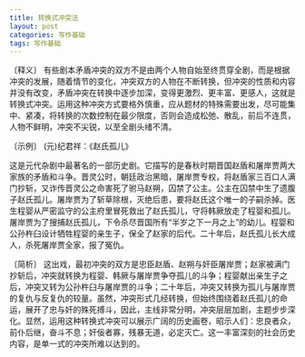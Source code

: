 ```yaml
---
title: 转换式冲突法
layout: post
categories: 写作基础
tags: 写作基础
---
```


〔释义〕 有些剧本矛盾冲突的双方不是由两个人物自始至终贯穿全剧，而是根据冲突的发展，随着情节的变化，冲突双方的人物在不断转换，但冲突的性质和内容并没有改变，矛盾冲突在转换中逐步加深，变得更激烈、更丰富、更感人，这就是转换式冲突。运用这种冲突方式要格外慎重，应从题材的特殊需要出发，尽可能集中、紧凑，将转换的次数控制在最少限度，否则会造成松弛、散乱，前后不连贯，人物不鲜明，冲突不尖锐，以至全剧头绪不清。

〔示例〕 (元)纪君祥：《赵氏孤儿》

这是元代杂剧中最著名的一部历史剧。它描写的是春秋时期晋国赵盾和屠岸贾两大家族的矛盾和斗争。晋灵公时，朝廷政治黑暗，屠岸贾专权，将赵盾家三百口人满门抄斩，又诈传晋灵公之命害死了驸马赵朔，囚禁了公主。公主在囚禁中生了遗腹子赵氏孤儿。屠岸贾为了斩草除根，灭绝后患，要将赵氏这个唯一的子嗣杀掉。医生程婴从严密监守的公主府里冒死救出了赵氏孤儿，守将韩厥放走了程婴和孤儿。屠岸贾为了搜捕赵氏孤儿，下令杀尽晋国所有“半岁之下一月之上”的幼儿。程婴和公孙杵臼设计牺牲程婴的亲生子，保全了赵家的后代。二十年后，赵氏孤儿长大成人，杀死屠岸贾全家，报了冤仇。

〔简析〕 这出戏，最初冲突的双方是忠臣赵盾、赵朔与奸臣屠岸贾；赵家被满门抄斩后，冲突就转换为程婴、韩厥与屠岸贾争夺孤儿的斗争；程婴献出亲生子之后，冲突又转为公孙杵臼与屠岸贾的斗争；二十年后，冲突又转换为孤儿与屠岸贾的复仇与反复仇的较量。虽然，冲突形式几经转换，但始终围绕着赵氏孤儿的命运，展开了忠与奸的殊死搏斗，因此，主线非常分明，冲突层层加剧，主题步步深化。显然，运用这种转换式冲突可以展示广阔的历史画卷，昭示人们：忠良者众，前仆后继，奋斗不息；奸佞者寡，残暴无道，必定灭亡。这一丰富深刻的社会历史内容，是单一式的冲突所难以达到的。 